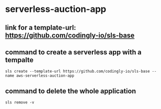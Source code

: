 # serverless-auction-app
## link for a template-url: https://github.com/codingly-io/sls-base

## command to create a serverless app with a tempalte
```
sls create --template-url https://github.com/codingly-io/sls-base --name aws-serverless-auction-app
```

## command to delete the whole application
```
sls remove -v
```